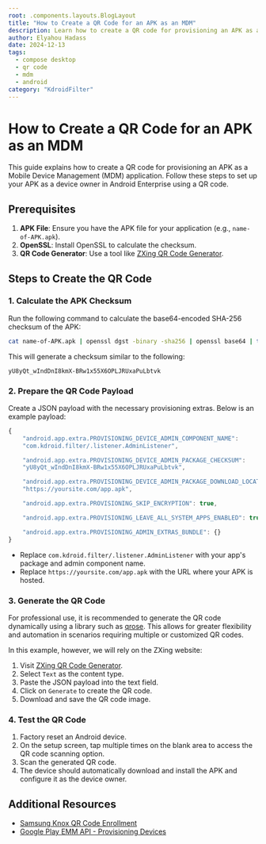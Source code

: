 ```yaml
---
root: .components.layouts.BlogLayout
title: "How to Create a QR Code for an APK as an MDM"
description: Learn how to create a QR code for provisioning an APK as a Mobile Device Management (MDM) application using OpenSSL and a QR code generator.
author: Elyahou Hadass
date: 2024-12-13
tags:
  - compose desktop
  - qr code
  - mdm
  - android
category: "KdroidFilter"
---
```


# How to Create a QR Code for an APK as an MDM

This guide explains how to create a QR code for provisioning an APK as a Mobile Device Management (MDM) application. Follow these steps to set up your APK as a device owner in Android Enterprise using a QR code.

## Prerequisites

1. **APK File**: Ensure you have the APK file for your application (e.g., `name-of-APK.apk`).
2. **OpenSSL**: Install OpenSSL to calculate the checksum.
3. **QR Code Generator**: Use a tool like [ZXing QR Code Generator](https://zxing.appspot.com/generator/).

## Steps to Create the QR Code

### 1. Calculate the APK Checksum

Run the following command to calculate the base64-encoded SHA-256 checksum of the APK:

```bash
cat name-of-APK.apk | openssl dgst -binary -sha256 | openssl base64 | tr '+/' '-_' | tr -d '='
```

This will generate a checksum similar to the following:

```
yU8yQt_wIndDnI8kmX-BRw1x55X6OPLJRUxaPuLbtvk
```

### 2. Prepare the QR Code Payload

Create a JSON payload with the necessary provisioning extras. Below is an example payload:

```javascript
{
    "android.app.extra.PROVISIONING_DEVICE_ADMIN_COMPONENT_NAME":
    "com.kdroid.filter/.listener.AdminListener",

    "android.app.extra.PROVISIONING_DEVICE_ADMIN_PACKAGE_CHECKSUM":
    "yU8yQt_wIndDnI8kmX-BRw1x55X6OPLJRUxaPuLbtvk",

    "android.app.extra.PROVISIONING_DEVICE_ADMIN_PACKAGE_DOWNLOAD_LOCATION":
    "https://yoursite.com/app.apk",

    "android.app.extra.PROVISIONING_SKIP_ENCRYPTION": true,

    "android.app.extra.PROVISIONING_LEAVE_ALL_SYSTEM_APPS_ENABLED": true,

    "android.app.extra.PROVISIONING_ADMIN_EXTRAS_BUNDLE": {}
}
```

- Replace `com.kdroid.filter/.listener.AdminListener` with your app's package and admin component name.
- Replace `https://yoursite.com/app.apk` with the URL where your APK is hosted.

### 3. Generate the QR Code

For professional use, it is recommended to generate the QR code dynamically using a library such as [qrose](https://github.com/alexzhirkevich/qrose). This allows for greater flexibility and automation in scenarios requiring multiple or customized QR codes.

In this example, however, we will rely on the ZXing website:

1. Visit [ZXing QR Code Generator](https://zxing.appspot.com/generator/).
2. Select `Text` as the content type.
3. Paste the JSON payload into the text field.
4. Click on `Generate` to create the QR code.
5. Download and save the QR code image.

### 4. Test the QR Code

1. Factory reset an Android device.
2. On the setup screen, tap multiple times on the blank area to access the QR code scanning option.
3. Scan the generated QR code.
4. The device should automatically download and install the APK and configure it as the device owner.

## Additional Resources

- [Samsung Knox QR Code Enrollment](https://docs.samsungknox.com/dev/knox-sdk/kbas/how-to-create-a-qr-code-to-enroll-a-device-into-android-enterprise-device-owner-do-mode/)
- [Google Play EMM API - Provisioning Devices](https://developers.google.com/android/work/play/emm-api/prov-devices?hl=fr#create_a_qr_code)
